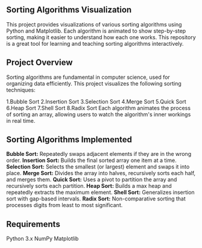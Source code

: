 ## Sorting Algorithms Visualization
This project provides visualizations of various sorting algorithms using Python and Matplotlib. Each algorithm is animated to show step-by-step sorting, making it easier to understand how each one works. This repository is a great tool for learning and teaching sorting algorithms interactively.

## Project Overview
Sorting algorithms are fundamental in computer science, used for organizing data efficiently. This project visualizes the following sorting techniques:

1.Bubble Sort
2.Insertion Sort
3.Selection Sort
4.Merge Sort
5.Quick Sort
6.Heap Sort
7.Shell Sort
8.Radix Sort
Each algorithm animates the process of sorting an array, allowing users to watch the algorithm's inner workings in real time.

## Sorting Algorithms Implemented
**Bubble Sort:** Repeatedly swaps adjacent elements if they are in the wrong order.
**Insertion Sort:** Builds the final sorted array one item at a time.
**Selection Sort:** Selects the smallest (or largest) element and swaps it into place.
**Merge Sort:** Divides the array into halves, recursively sorts each half, and merges them.
**Quick Sort:** Uses a pivot to partition the array and recursively sorts each partition.
**Heap Sort:** Builds a max heap and repeatedly extracts the maximum element.
**Shell Sort:** Generalizes insertion sort with gap-based intervals.
**Radix Sort:** Non-comparative sorting that processes digits from least to most significant.

## Requirements
Python 3.x
NumPy
Matplotlib



